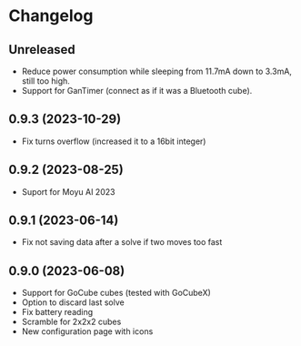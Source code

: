 # Changelog

## Unreleased

*  Reduce power consumption while sleeping from 11.7mA down to 3.3mA, still too high.
* Support for GanTimer (connect as if it was a Bluetooth cube).

## 0.9.3 (2023-10-29)

*  Fix turns overflow (increased it to a 16bit integer)

## 0.9.2 (2023-08-25)

*  Suport for Moyu AI 2023

## 0.9.1 (2023-06-14)

*  Fix not saving data after a solve if two moves too fast

## 0.9.0 (2023-06-08)

* Support for GoCube cubes (tested with GoCubeX)
* Option to discard last solve
* Fix battery reading
* Scramble for 2x2x2 cubes
* New configuration page with icons
